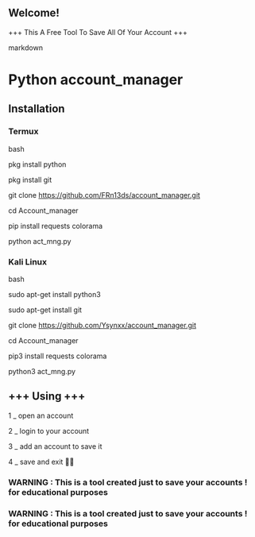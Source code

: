  ## Welcome! 
+++ This A Free Tool To Save All Of Your Account +++
   
   markdown
   
   
   # Python account_manager

   
   
   ## Installation

   
   
   ### Termux
   
   
   bash
   
   
   pkg install python
   
   
   pkg install git
   
   
   git clone https://github.com/FRn13ds/account_manager.git
   
   
   cd Account_manager
   
   
   pip install requests colorama
   
   
   python act_mng.py
   
### Kali Linux    

bash
   
   
   sudo apt-get install python3
   
   
   sudo apt-get install git
   
   
   git clone https://github.com/Ysynxx/account_manager.git
   
   
   cd Account_manager
   
   
   pip3 install requests colorama
   
   
   python3 act_mng.py


## +++ Using +++

1 _ open an account

2 _ login to your account 



3 _ add an account to save it


4 _ save and exit 🐱‍🏍


### WARNING : This is a tool created just to save your accounts ! for educational purposes
### WARNING : This is a tool created just to save your accounts ! for educational purposes
